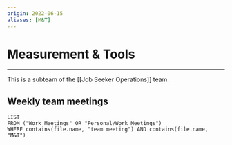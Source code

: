 ```yaml
---
origin: 2022-06-15
aliases: [M&T]
---
```

# Measurement & Tools
---
This is a subteam of the [[Job Seeker Operations]] team.

## Weekly team meetings
```dataview
LIST
FROM ("Work Meetings" OR "Personal/Work Meetings")
WHERE contains(file.name, "team meeting") AND contains(file.name, "M&T")
```

